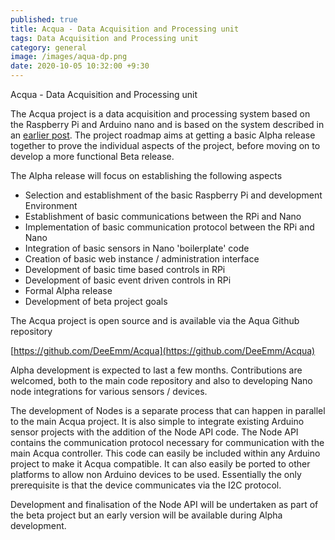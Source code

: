 ```yaml
---
published: true
title: Acqua - Data Acquisition and Processing unit
tags: Data Acquisition and Processing unit 
category: general
image: /images/aqua-dp.png
date: 2020-10-05 10:32:00 +9:30
---
```


Acqua - Data Acquisition and Processing unit

The Acqua project is a data acquisition and processing system based on the Raspberry Pi and Arduino nano and is based on the system described in an [earlier post](https://deeemm.com/general/2020/09/30/Raspberry-Pi-Nano-datalogger.html). The project roadmap aims at getting a basic Alpha release together to prove the individual aspects of the project, before moving on to develop a more functional Beta release.

The Alpha release will focus on establishing the following aspects

- Selection and establishment of the basic Raspberry Pi and development Environment
- Establishment of basic communications between the RPi and Nano
- Implementation of basic communication protocol between the RPi and Nano
- Integration of basic sensors in Nano 'boilerplate' code
- Creation of basic web instance / administration interface
- Development of basic time based controls in RPi
- Development of basic event driven controls in RPi
- Formal Alpha release
- Development of beta project goals

The Acqua project is open source and is available via the Aqua Github repository 

[https://github.com/DeeEmm/Acqua](https://github.com/DeeEmm/Acqua)

Alpha development is expected to last a few months. Contributions are welcomed, both to the main code repository and also to developing Nano node integrations for various sensors / devices. 

The development of Nodes is a separate process that can happen in parallel to the main Acqua project. It is also simple to integrate existing Arduino sensor projects with the addition of the Node API code. The Node API contains the communication protocol necessary for communication with the main Acqua controller. This code can easily be included within any Arduino project to make it Acqua compatible. It can also easily be ported to other platforms to allow non Arduino devices to be used. Essentially the only prerequisite is that the device communicates via the I2C protocol.

Development and finalisation of the Node API will be undertaken as part of the beta project but an early version will be available during Alpha development. 

